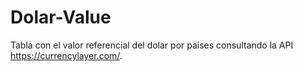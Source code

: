 # Dolar-Value
Tabla con el valor referencial del dolar por países consultando la API https://currencylayer.com/.
